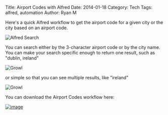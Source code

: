 Title: Airport Codes with Alfred
Date: 2014-01-18
Category: Tech
Tags: alfred, automation
Author: Ryan M

Here's a quick Alfred workflow to get the airport code for a given city or the city based on an airport code.
<!-- PELICAN_END_SUMMARY -->  

![Alfred Search]( {static}/assets/articles/airport-codes/dub.png)

You can search either by the 3-character airport code or by the city name. You can make your search specific enough to return one result, such as "dublin, ireland"

![Growl]( {static}/assets/articles/airport-codes/growl_dublin.png)

or simple so that you can see multiple results, like "ireland"

![Growl]( {static}/assets/articles/airport-codes/growl_ireland.png)

You can download the Airport Codes workflow here:

[![image]( {static}/images/alfred_extension.jpg )][download_url]  

[download_url]: {static}/assets/articles/airport-codes/Airport_Codes.alfredworkflow
